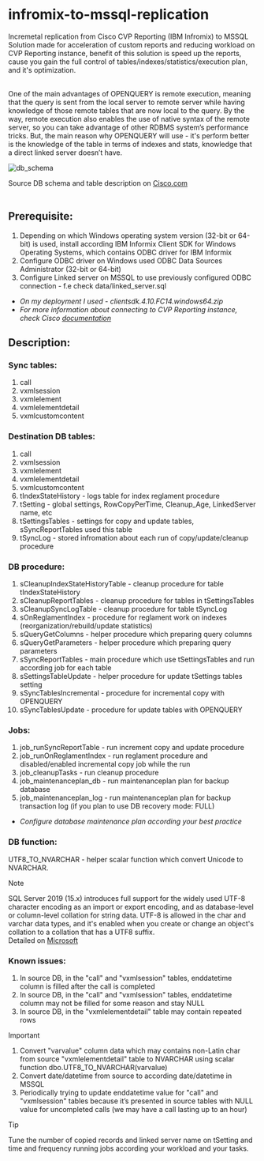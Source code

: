 # infromix-to-mssql-replication

Incremetal replication from Cisco CVP Reporting (IBM Infromix) to MSSQL\
Solution made for acceleration of custom reports and reducing workload on CVP Reporting instance, benefit of this
solution is speed up the reports, cause you gain the full control of tables/indexes/statistics/execution plan, and it's
optimization.
<br>
<br>

One of the main advantages of OPENQUERY is remote execution, meaning that the query is sent from the local server to
remote server while having knowledge of those remote tables that are now local to the query. By the way, remote
execution also enables the use of native syntax of the remote server, so you can take advantage of other RDBMS system’s
performance tricks. But, the main reason why OPENQUERY will use - it's perform better is the knowledge of the table in
terms of indexes and stats, knowledge that a direct linked server doesn’t have.

![db_schema](https://github.com/pavelekshin/infromix-to-mssql-replication/blob/main/pic/db_schema.png)

Source DB schema and table description
on [Cisco.com](https://www.cisco.com/c/en/us/td/docs/voice_ip_comm/cust_contact/contact_center/customer_voice_portal/cvp12_0/configuration/guide/ccvp_b_reporting-guide-for-cvp-1201/ccvp_b_reporting-guide-for-cvp-1201_chapter_0100.html) <br>
<br>

## Prerequisite:

1. Depending on which Windows operating system version (32-bit or 64-bit) is used, install according IBM Informix Client
   SDK for Windows Operating Systems, which contains ODBC driver for IBM Informix
1. Configure ODBC driver on Windows used ODBC Data Sources Administrator (32-bit or 64-bit)
1. Configure Linked server on MSSQL to use previously configured ODBC connection - f.e check data/linked_server.sql

* _On my deployment I used - clientsdk.4.10.FC14.windows64.zip_
* _For more information about connecting to CVP Reporting instance, check
  Cisco [documentation](https://www.cisco.com/c/en/us/td/docs/voice_ip_comm/cust_contact/contact_center/customer_voice_portal/cvp12_0/configuration/guide/ccvp_b_reporting-guide-for-cvp-1201/ccvp_b_reporting-guide-for-cvp-1201_chapter_010.html#task_98BAFAACB233B9D2CF42DAACE1C8DF84)_

## Description:

### Sync tables:

1. call
1. vxmlsession
1. vxmlelement
1. vxmlelementdetail
1. vxmlcustomcontent

### Destination DB tables:

1. call
1. vxmlsession
1. vxmlelement
1. vxmlelementdetail
1. vxmlcustomcontent
1. tIndexStateHistory - logs table for index reglament procedure
1. tSetting - global settings, RowCopyPerTime, Cleanup_Age, LinkedServer name, etc
1. tSettingsTables - settings for copy and update tables, sSyncReportTables used this table
1. tSyncLog - stored infromation about each run of copy/update/cleanup procedure

### DB procedure:

1. sCleanupIndexStateHistoryTable - cleanup procedure for table tIndexStateHistory
1. sCleanupReportTables - cleanup procedure for tables in tSettingsTables
1. sCleanupSyncLogTable - cleanup procedure for table tSyncLog
1. sOnReglamentIndex - procedure for reglament work on indexes (reorganization/rebuild/update statistics)
1. sQueryGetColumns - helper procedure which preparing query columns
1. sQueryGetParameters - helper procedure which preparing query parameters
1. sSyncReportTables - main procedure which use tSettingsTables and run according job for each table
1. sSettingsTableUpdate - helper procedure for update tSettings tables setting
1. sSyncTablesIncremental - procedure for incremental copy with OPENQUERY
1. sSyncTablesUpdate - procedure for update tables with OPENQUERY

### Jobs:

1. job_runSyncReportTable - run increment copy and update procedure
1. job_runOnReglamentIndex - run reglament procedure and disabled/enabled incremental copy job while the run
1. job_cleanupTasks - run cleanup procedure
1. job_maintenanceplan_db - run maintenanceplan plan for backup database
1. job_maintenanceplan_log - run maintenanceplan plan for backup transaction log (if you plan to use DB recovery mode:
   FULL)

* _Configure database maintenance plan according your best practice_

### DB function:

UTF8_TO_NVARCHAR - helper scalar function which convert Unicode to NVARCHAR.

> [!NOTE]
> SQL Server 2019 (15.x) introduces full support for the widely used UTF-8 character encoding as an import or export
> encoding, and as database-level or column-level collation for string data. UTF-8 is allowed in the char and varchar
> data
> types, and it's enabled when you create or change an object's collation to a collation that has a UTF8 suffix.\
> Detailed on [Microsoft](https://learn.microsoft.com/en-us/sql/relational-databases/collations/collation-and-unicode-support?view=sql-server-ver16#utf8)

### Known issues:

1. In source DB, in the "call" and "vxmlsession" tables, enddatetime column is filled after the call is completed
2. In source DB, in the "call" and "vxmlsession" tables, enddatetime column may not be filled for some reason and stay
   NULL
3. In source DB, in the "vxmlelementdetail" table may contain repeated rows

> [!IMPORTANT]
> 1. Convert "varvalue" column data which may contains non-Latin char from source "vxmlelementdetail" table to NVARCHAR
     using scalar function dbo.UTF8_TO_NVARCHAR(varvalue)
> 1. Convert date/datetime from source to according date/datetime in MSSQL
> 1. Periodically trying to update enddatetime value for "call" and "vxmlsession" tables because it’s presented in
     source tables with NULL value for uncompleted calls (we may have a call lasting up to an hour)

> [!TIP]
> Tune the number of copied records and linked server name on tSetting and time and frequency running jobs according
> your workload and your tasks.
